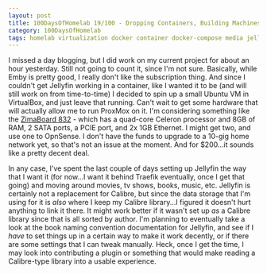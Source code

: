 ```yaml
---
layout: post
title: 100DaysOfHomelab 19/100 - Dropping Containers, Building Machines
category: 100DaysOfHomelab
tags: homelab virtualization docker container docker-compose media jellyfin vms ubuntu virtualbox
---
```


I missed a day blogging, but I did work on my current project for about an hour yesterday. Still not going to count it, since I'm not sure. Basically, while Emby is pretty good, I really don't like the subscription thing. And since I couldn't get Jellyfin working in a container, like I wanted it to be (and will still work on from time-to-time) I decided to spin up a small Ubuntu VM in VirtualBox, and just leave that running. Can't wait to get some hardware that will actually allow me to run ProxMox on it. I'm considering something like the [ZimaBoard 832](https://shop.zimaboard.com/products/zimaboard-single-board-server-for-creators-8g-32gb-linux-windows-openwrt-pfsense-andorid-libreelec-development-board-low-cost-hackable-single-board-server?variant=39283928465606) - which has a quad-core Celeron processor and 8GB of RAM, 2 SATA ports, a PCIE port, and 2x 1GB Ethernet. I might get two, and use one to OpnSense. I don't have the funds to upgrade to a 10-gig home network yet, so that's not an issue at the moment. And for $200...it sounds like a pretty decent deal.

In any case, I've spent the last couple of days setting up Jellyfin the way that I want it (for now...I want it behind Traefik eventually, once I get that going) and moving around movies, tv shows, books, music, etc. Jellyfin is certainly not a replacement for Calibre, but since the data storage that I'm using for it is _also_ where I keep my Calibre library...I figured it doesn't hurt anything to link it there. It might work better if it wasn't set up _as_ a Calibre library since that is all sorted by author. I'm planning to eventually take a look at the book naming convention documentation for Jellyfin, and see if I _have_ to set things up in a certain way to make it work decently, or if there are some settings that I can tweak manually. Heck, once I get the time, I may look into contributing a plugin or something that would make reading a Calibre-type library into a usable experience.
